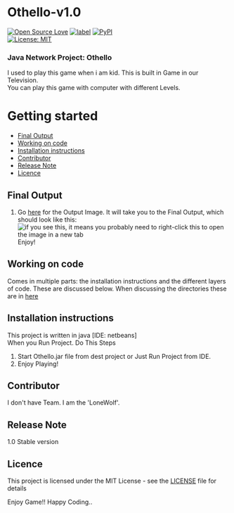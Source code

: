 # Othello-v1.0
[![Open Source Love](https://badges.frapsoft.com/os/v2/open-source.svg?v=103)](https://github.com/ellerbrock/open-source-badges/)
[![label](https://img.shields.io/github/issues-raw/badges/shields/website.svg)]()
[![PyPI](https://img.shields.io/pypi/status/Django.svg)]()  
[![License: MIT](https://img.shields.io/badge/License-MIT-yellow.svg)](https://opensource.org/licenses/MIT)


### Java Network Project: Othello <br />
I used to play this game when i am kid. This is built in Game in our Television.<br />
You can play this game with computer with different Levels. <br />

# Getting started
* [Final Output](#final-output)
* [Working on code](#working-on-code)
 * [Installation instructions](#installation-instructions)
 * [Contributor](#contributor)
 * [Release Note](#release-note)
 * [Licence](#licence)

## Final Output

1. Go [here](https://github.com/Jignesh-81726/Othello1.0/blob/master/Othello%20v1.0.jpg) for the Output Image. It will take you to the Final Output, which should look like this: ![if you see this, it means you probably need to right-click this to open the image in a new tab](../master/Othello%20v1.0.jpg)
 Enjoy!

## Working on code

Comes in multiple parts: the installation instructions and the different layers of code. These are discussed below. When discussing the directories these are in [here](../master/STRUCTURE.md) 

## Installation instructions

This project is written in java [IDE: netbeans] <br />
When you Run Project. Do This Steps <br />
1. Start Othello.jar file from dest project or Just Run Project from IDE. <br />
2. Enjoy Playing!

## Contributor

I don't have Team. I am the 'LoneWolf'. <br />

## Release Note

1.0 Stable version<br />

## Licence

This project is licensed under the MIT License - see the [LICENSE](../master/LICENSE) file for details<br />

Enjoy Game!! Happy Coding..
